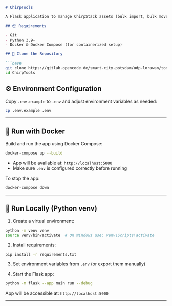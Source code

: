```markdown
# ChirpTools

A Flask application to manage ChirpStack assets (bulk import, bulk move, bulk delete, etc.).

## 📦 Requirements

- Git
- Python 3.9+
- Docker & Docker Compose (for containerized setup)

## 🧪 Clone the Repository

```bash
git clone https://gitlab.opencode.de/smart-city-potsdam/udp-lorawan/tools.git
cd ChirpTools
```

## ⚙️ Environment Configuration

Copy `.env.example` to `.env` and adjust environment variables as needed:

```bash
cp .env.example .env
```

---

## 🐳 Run with Docker

Build and run the app using Docker Compose:

```bash
docker-compose up --build
```

- App will be available at: `http://localhost:5000`
- Make sure `.env` is configured correctly before running

To stop the app:

```bash
docker-compose down
```

---

## 🧪 Run Locally (Python venv)

1. Create a virtual environment:

```bash
python -m venv venv
source venv/bin/activate  # On Windows use: venv\Scripts\activate
```

2. Install requirements:

```bash
pip install -r requirements.txt
```

3. Set environment variables from `.env` (or export them manually)

4. Start the Flask app:

```bash
python -m flask --app main run --debug
```

App will be accessible at: `http://localhost:5000`

---

